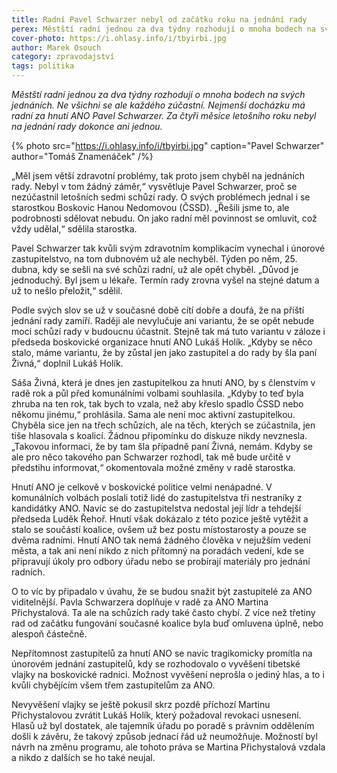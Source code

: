 ```yaml
---
title: Radní Pavel Schwarzer nebyl od začátku roku na jednání rady
perex: Městští radní jednou za dva týdny rozhodují o mnoha bodech na svých jednáních. Ne všichni se ale každého zúčastní. Nejmenší docházku má radní za hnutí ANO Pavel Schwarzer.
cover-photo: https://i.ohlasy.info/i/tbyirbi.jpg
author: Marek Osouch
category: zpravodajství
tags: politika
---
```


*Městští radní jednou za dva týdny rozhodují o mnoha bodech na svých jednáních. Ne všichni se ale každého zúčastní. Nejmenší docházku má radní za hnutí ANO Pavel Schwarzer. Za čtyři měsíce letošního roku nebyl na jednání rady dokonce ani jednou.*

{% photo src="https://i.ohlasy.info/i/tbyirbi.jpg" caption="Pavel Schwarzer" author="Tomáš Znamenáček" /%}

„Měl jsem větší zdravotní problémy, tak proto jsem chyběl na jednáních rady. Nebyl v tom žádný záměr,“ vysvětluje Pavel Schwarzer, proč se nezúčastnil letošních sedmi schůzí rady. O svých problémech jednal i se starostkou Boskovic Hanou Nedomovou (ČSSD). „Řešili jsme to, ale podrobnosti sdělovat nebudu. On jako radní měl povinnost se omluvit, což vždy udělal,“ sdělila starostka.

Pavel Schwarzer tak kvůli svým zdravotním komplikacím vynechal i únorové zastupitelstvo, na tom dubnovém už ale nechyběl. Týden po něm, 25. dubna, kdy se sešli na své schůzi radní, už ale opět chyběl. „Důvod je jednoduchý. Byl jsem u lékaře. Termín rady zrovna vyšel na stejné datum a už to nešlo přeložit,“ sdělil.

Podle svých slov se už v současné době cítí dobře a doufá, že na příští jednání rady zamíří. Raději ale nevylučuje ani variantu, že se opět nebude moci schůzí rady v budoucnu účastnit. Stejně tak má tuto variantu v záloze i předseda boskovické organizace hnutí ANO Lukáš Holík. „Kdyby se něco stalo, máme variantu, že by zůstal jen jako zastupitel a do rady by šla paní Živná,“ doplnil Lukáš Holík.

Sáša Živná, která je dnes jen zastupitelkou za hnutí ANO, by s členstvím v radě rok a půl před komunálními volbami souhlasila. „Kdyby to teď byla zhruba na ten rok, tak bych to vzala, než aby křeslo spadlo ČSSD nebo někomu jinému,“ prohlásila. Sama ale není moc aktivní zastupitelkou. Chyběla sice jen na třech schůzích, ale na těch, kterých se zúčastnila, jen tiše hlasovala s koalicí. Žádnou připomínku do diskuze nikdy nevznesla. „Takovou informaci, že by tam šla případně paní Živná, nemám. Kdyby se ale pro něco takového pan Schwarzer rozhodl, tak mě bude určitě v předstihu informovat,“ okomentovala možné změny v radě starostka.

Hnutí ANO je celkově v boskovické politice velmi nenápadné. V komunálních volbách poslali totiž lidé do zastupitelstva tři nestraníky z kandidátky ANO. Navíc se do zastupitelstva nedostal její lídr a tehdejší předseda Luděk Řehoř. Hnutí však dokázalo z této pozice ještě vytěžit a stalo se součástí koalice, ovšem už bez postu místostarosty a pouze se dvěma radními. Hnutí ANO tak nemá žádného člověka v nejužším vedení města, a tak ani není nikdo z nich přítomný na poradách vedení, kde se připravují úkoly pro odbory úřadu nebo se probírají materiály pro jednání radních.

O to víc by připadalo v úvahu, že se budou snažit být zastupitelé za ANO viditelnější. Pavla Schwarzera doplňuje v radě za ANO Martina Přichystalová. Ta ale na schůzích rady také často chybí. Z více než třetiny rad od začátku fungování současné koalice byla buď omluvena úplně, nebo alespoň částečně.

Nepřítomnost zastupitelů za hnutí ANO se navíc tragikomicky promítla na únorovém jednání zastupitelů, kdy se rozhodovalo o vyvěšení tibetské vlajky na boskovické radnici. Možnost vyvěšení neprošla o jediný hlas, a to i kvůli chybějícím všem třem zastupitelům za ANO.

Nevyvěšení vlajky se ještě pokusil skrz pozdě příchozí Martinu Přichystalovou zvrátit Lukáš Holík, který požadoval revokaci usnesení. Hlasů už byl dostatek, ale tajemník úřadu po poradě s právním oddělením došli k závěru, že takový způsob jednací řád už neumožňuje. Možností byl návrh na změnu programu, ale tohoto práva se Martina Přichystalová vzdala a nikdo z dalších se ho také neujal.
